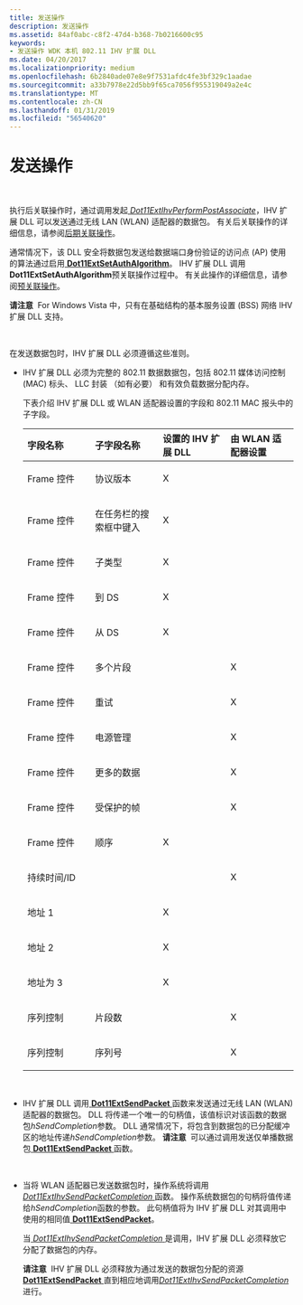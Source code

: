 ```yaml
---
title: 发送操作
description: 发送操作
ms.assetid: 84af0abc-c8f2-47d4-b368-7b0216600c95
keywords:
- 发送操作 WDK 本机 802.11 IHV 扩展 DLL
ms.date: 04/20/2017
ms.localizationpriority: medium
ms.openlocfilehash: 6b2840ade07e8e9f7531afdc4fe3bf329c1aadae
ms.sourcegitcommit: a33b7978e22d5bb9f65ca7056f955319049a2e4c
ms.translationtype: MT
ms.contentlocale: zh-CN
ms.lasthandoff: 01/31/2019
ms.locfileid: "56540620"
---
```

# <a name="send-operations"></a>发送操作




 

执行后关联操作时，通过调用发起[ *Dot11ExtIhvPerformPostAssociate*](https://msdn.microsoft.com/library/windows/hardware/ff547492)，IHV 扩展 DLL 可以发送通过无线 LAN (WLAN) 适配器的数据包。 有关后关联操作的详细信息，请参阅[后期关联操作](post-association-operations.md)。

通常情况下，该 DLL 安全将数据包发送给数据端口身份验证的访问点 (AP) 使用的算法通过启用[ **Dot11ExtSetAuthAlgorithm**](https://msdn.microsoft.com/library/windows/hardware/ff547571)。 IHV 扩展 DLL 调用**Dot11ExtSetAuthAlgorithm**预关联操作过程中。 有关此操作的详细信息，请参阅[预关联操作](pre-association-operations.md)。

**请注意**  For Windows Vista 中，只有在基础结构的基本服务设置 (BSS) 网络 IHV 扩展 DLL 支持。

 

在发送数据包时，IHV 扩展 DLL 必须遵循这些准则。

-   IHV 扩展 DLL 必须为完整的 802.11 数据数据包，包括 802.11 媒体访问控制 (MAC) 标头、 LLC 封装 （如有必要） 和有效负载数据分配内存。

    下表介绍 IHV 扩展 DLL 或 WLAN 适配器设置的字段和 802.11 MAC 报头中的子字段。

    <table>
    <colgroup>
    <col width="25%" />
    <col width="25%" />
    <col width="25%" />
    <col width="25%" />
    </colgroup>
    <thead>
    <tr class="header">
    <th align="left">字段名称</th>
    <th align="left">子字段名称</th>
    <th align="left">设置的 IHV 扩展 DLL</th>
    <th align="left">由 WLAN 适配器设置</th>
    </tr>
    </thead>
    <tbody>
    <tr class="odd">
    <td align="left"><p>Frame 控件</p></td>
    <td align="left"><p>协议版本</p></td>
    <td align="left"><p>X</p></td>
    <td align="left"></td>
    </tr>
    <tr class="even">
    <td align="left"><p>Frame 控件</p></td>
    <td align="left"><p>在任务栏的搜索框中键入</p></td>
    <td align="left"><p>X</p></td>
    <td align="left"></td>
    </tr>
    <tr class="odd">
    <td align="left"><p>Frame 控件</p></td>
    <td align="left"><p>子类型</p></td>
    <td align="left"><p>X</p></td>
    <td align="left"></td>
    </tr>
    <tr class="even">
    <td align="left"><p>Frame 控件</p></td>
    <td align="left"><p>到 DS</p></td>
    <td align="left"><p>X</p></td>
    <td align="left"></td>
    </tr>
    <tr class="odd">
    <td align="left"><p>Frame 控件</p></td>
    <td align="left"><p>从 DS</p></td>
    <td align="left"><p>X</p></td>
    <td align="left"></td>
    </tr>
    <tr class="even">
    <td align="left"><p>Frame 控件</p></td>
    <td align="left"><p>多个片段</p></td>
    <td align="left"></td>
    <td align="left"><p>X</p></td>
    </tr>
    <tr class="odd">
    <td align="left"><p>Frame 控件</p></td>
    <td align="left"><p>重试</p></td>
    <td align="left"></td>
    <td align="left"><p>X</p></td>
    </tr>
    <tr class="even">
    <td align="left"><p>Frame 控件</p></td>
    <td align="left"><p>电源管理</p></td>
    <td align="left"></td>
    <td align="left"><p>X</p></td>
    </tr>
    <tr class="odd">
    <td align="left"><p>Frame 控件</p></td>
    <td align="left"><p>更多的数据</p></td>
    <td align="left"></td>
    <td align="left"><p>X</p></td>
    </tr>
    <tr class="even">
    <td align="left"><p>Frame 控件</p></td>
    <td align="left"><p>受保护的帧</p></td>
    <td align="left"></td>
    <td align="left"><p>X</p></td>
    </tr>
    <tr class="odd">
    <td align="left"><p>Frame 控件</p></td>
    <td align="left"><p>顺序</p></td>
    <td align="left"><p>X</p></td>
    <td align="left"></td>
    </tr>
    <tr class="even">
    <td align="left"><p>持续时间/ID</p></td>
    <td align="left"></td>
    <td align="left"></td>
    <td align="left"><p>X</p></td>
    </tr>
    <tr class="odd">
    <td align="left"><p>地址 1</p></td>
    <td align="left"></td>
    <td align="left"><p>X</p></td>
    <td align="left"></td>
    </tr>
    <tr class="even">
    <td align="left"><p>地址 2</p></td>
    <td align="left"></td>
    <td align="left"><p>X</p></td>
    <td align="left"></td>
    </tr>
    <tr class="odd">
    <td align="left"><p>地址为 3</p></td>
    <td align="left"></td>
    <td align="left"><p>X</p></td>
    <td align="left"></td>
    </tr>
    <tr class="even">
    <td align="left"><p>序列控制</p></td>
    <td align="left"><p>片段数</p></td>
    <td align="left"></td>
    <td align="left"><p>X</p></td>
    </tr>
    <tr class="odd">
    <td align="left"><p>序列控制</p></td>
    <td align="left"><p>序列号</p></td>
    <td align="left"></td>
    <td align="left"><p>X</p></td>
    </tr>
    </tbody>
    </table>

     

-   IHV 扩展 DLL 调用[ **Dot11ExtSendPacket** ](https://msdn.microsoft.com/library/windows/hardware/ff547563)函数来发送通过无线 LAN (WLAN) 适配器的数据包。 DLL 将传递一个唯一的句柄值，该值标识对该函数的数据包*hSendCompletion*参数。 DLL 通常情况下，将包含到数据包的已分配缓冲区的地址传递*hSendCompletion*参数。
    **请注意**  可以通过调用发送仅单播数据包[ **Dot11ExtSendPacket** ](https://msdn.microsoft.com/library/windows/hardware/ff547563)函数。

     

-   当将 WLAN 适配器已发送数据包时，操作系统将调用[ *Dot11ExtIhvSendPacketCompletion* ](https://msdn.microsoft.com/library/windows/hardware/ff547516)函数。 操作系统数据包的句柄将值传递给*hSendCompletion*函数的参数。 此句柄值将为 IHV 扩展 DLL 对其调用中使用的相同值[ **Dot11ExtSendPacket**](https://msdn.microsoft.com/library/windows/hardware/ff547563)。

    当[ *Dot11ExtIhvSendPacketCompletion* ](https://msdn.microsoft.com/library/windows/hardware/ff547516)是调用，IHV 扩展 DLL 必须释放它分配了数据包的内存。

    **请注意**  IHV 扩展 DLL 必须释放为通过发送的数据包分配的资源[ **Dot11ExtSendPacket** ](https://msdn.microsoft.com/library/windows/hardware/ff547563)直到相应地调用[*Dot11ExtIhvSendPacketCompletion* ](https://msdn.microsoft.com/library/windows/hardware/ff547516)进行。

     

 

 





